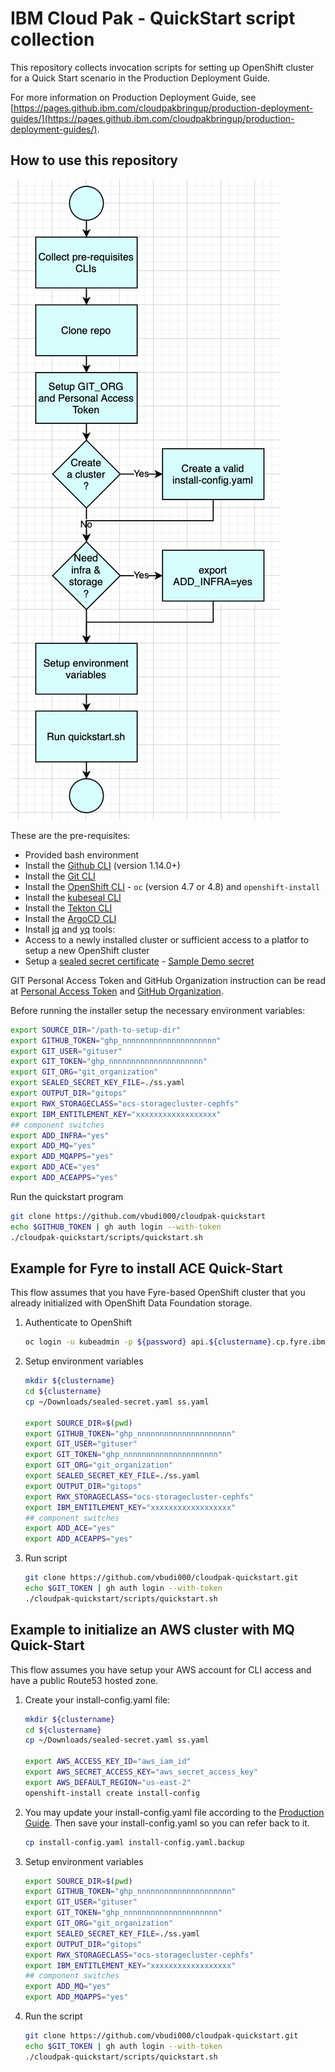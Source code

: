 # IBM Cloud Pak - QuickStart script collection

This repository collects invocation scripts for setting up OpenShift cluster for a Quick Start scenario in the Production Deployment Guide. 

For more information on Production Deployment Guide, see [https://pages.github.ibm.com/cloudpakbringup/production-deployment-guides/](https://pages.github.ibm.com/cloudpakbringup/production-deployment-guides/). 

## How to use this repository

![flow](images/flow.png)

These are the pre-requisites:

- Provided bash environment
- Install the [Github CLI](https://github.com/cli/cli) (version 1.14.0+)
- Install the [Git CLI](https://git-scm.com/book/en/v2/Getting-Started-Installing-Git)
- Install the [OpenShift CLI](https://access.redhat.com/downloads/content/290) - `oc` (version 4.7 or 4.8) and `openshift-install` 
- Install the [kubeseal CLI](https://github.com/bitnami-labs/sealed-secrets#homebrew) 
- Install the [Tekton CLI](https://tekton.dev/docs/cli/)
- Install the [ArgoCD CLI](https://argoproj.github.io/argo-cd/cli_installation/)
- Install [jq](https://stedolan.github.io/jq/) and [yq](https://github.com/mikefarah/yq) tools: 
- Access to a newly installed cluster or sufficient access to a platfor to setup a new OpenShift cluster
- Setup a [sealed secret certificate](https://github.com/bitnami-labs/sealed-secrets/blob/main/docs/bring-your-own-certificates.md) - [Sample Demo secret](https://bit.ly/demo-sealed-master)

GIT Personal Access Token and GitHub Organization instruction can be read at [Personal Access Token](https://pages.github.ibm.com/cloudpakbringup/production-deployment-guides/snippets/gitops-cluster-prereq/#create-a-git-personal-access-token-pat) and [GitHub Organization](https://pages.github.ibm.com/cloudpakbringup/production-deployment-guides/snippets/gitops-cluster-prereq/#create-a-custom-git-organization).

Before running the installer setup the necessary environment variables:

```bash
export SOURCE_DIR="/path-to-setup-dir"
export GITHUB_TOKEN="ghp_nnnnnnnnnnnnnnnnnnnnn" 
export GIT_USER="gituser"
export GIT_TOKEN="ghp_nnnnnnnnnnnnnnnnnnnnn" 
export GIT_ORG="git_organization"
export SEALED_SECRET_KEY_FILE=./ss.yaml
export OUTPUT_DIR="gitops"
export RWX_STORAGECLASS="ocs-storagecluster-cephfs"
export IBM_ENTITLEMENT_KEY="xxxxxxxxxxxxxxxxxx"
## component switches
export ADD_INFRA="yes"
export ADD_MQ="yes"
export ADD_MQAPPS="yes" 
export ADD_ACE="yes"
export ADD_ACEAPPS="yes"
```

Run the quickstart program

``` bash
git clone https://github.com/vbudi000/cloudpak-quickstart
echo $GITHUB_TOKEN | gh auth login --with-token
./cloudpak-quickstart/scripts/quickstart.sh
```

## Example for Fyre to install ACE Quick-Start

This flow assumes that you have Fyre-based OpenShift cluster that you already initialized with OpenShift Data Foundation storage.

1. Authenticate to OpenShift

    ```bash
    oc login -u kubeadmin -p ${password} api.${clustername}.cp.fyre.ibm.com:6443 --insecure-skip-tls-verify
    ```

2. Setup environment variables

    ```bash
    mkdir ${clustername}
    cd ${clustername}
    cp ~/Downloads/sealed-secret.yaml ss.yaml

    export SOURCE_DIR=$(pwd)
    export GITHUB_TOKEN="ghp_nnnnnnnnnnnnnnnnnnnnn" 
    export GIT_USER="gituser"
    export GIT_TOKEN="ghp_nnnnnnnnnnnnnnnnnnnnn" 
    export GIT_ORG="git_organization"
    export SEALED_SECRET_KEY_FILE=./ss.yaml
    export OUTPUT_DIR="gitops"
    export RWX_STORAGECLASS="ocs-storagecluster-cephfs"
    export IBM_ENTITLEMENT_KEY="xxxxxxxxxxxxxxxxxx"
    ## component switches
    export ADD_ACE="yes"
    export ADD_ACEAPPS="yes"
    ```
3. Run script

    ```bash
    git clone https://github.com/vbudi000/cloudpak-quickstart.git
    echo $GIT_TOKEN | gh auth login --with-token
    ./cloudpak-quickstart/scripts/quickstart.sh
    ```

## Example to initialize an AWS cluster with MQ Quick-Start

This flow assumes you have setup your AWS account for CLI access and have a public Route53 hosted zone.

1. Create your install-config.yaml file:

    ```bash
    mkdir ${clustername}
    cd ${clustername}
    cp ~/Downloads/sealed-secret.yaml ss.yaml
    
    export AWS_ACCESS_KEY_ID="aws_iam_id"
    export AWS_SECRET_ACCESS_KEY="aws_secret_access_key"
    export AWS_DEFAULT_REGION="us-east-2"
    openshift-install create install-config
    ```

2. You may update your install-config.yaml file according to the [Production Guide](https://pages.github.ibm.com/cloudpakbringup/production-deployment-guide/infrastructure/aws/). Then save your install-config.yaml so you can refer back to it.

    ```bash
    cp install-config.yaml install-config.yaml.backup
    ```

3. Setup environment variables

    ```bash
    export SOURCE_DIR=$(pwd)
    export GITHUB_TOKEN="ghp_nnnnnnnnnnnnnnnnnnnnn" 
    export GIT_USER="gituser"
    export GIT_TOKEN="ghp_nnnnnnnnnnnnnnnnnnnnn" 
    export GIT_ORG="git_organization"
    export SEALED_SECRET_KEY_FILE=./ss.yaml
    export OUTPUT_DIR="gitops"
    export RWX_STORAGECLASS="ocs-storagecluster-cephfs"
    export IBM_ENTITLEMENT_KEY="xxxxxxxxxxxxxxxxxx"
    ## component switches
    export ADD_MQ="yes"
    export ADD_MQAPPS="yes"
    ```
4. Run the script

    ```bash
    git clone https://github.com/vbudi000/cloudpak-quickstart.git
    echo $GIT_TOKEN | gh auth login --with-token
    ./cloudpak-quickstart/scripts/quickstart.sh
    ```
